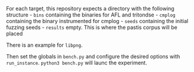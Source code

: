 For each target, this repository expects a directory with the following structure
    - `bins` containing the binaries for AFL and tritondse
    - `cmplog` containing the binary instrumented for cmplog
    - `seeds` containing the initial fuzzing seeds
    - `results` empty. This is where the pastis corpus will be placed

There is an example for `libpng`.

Then set the globals in `bench.py` and configure the desired options with `run_instance`. 
`python3 bench.py` will launc the experiment.


